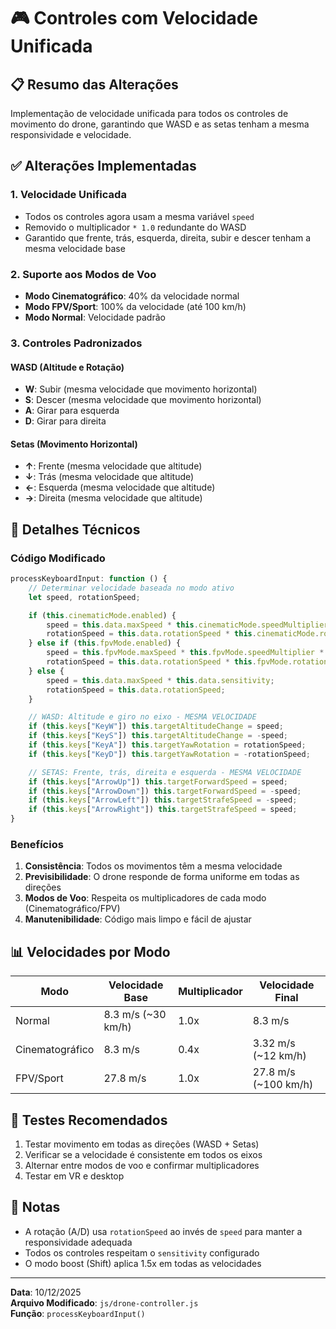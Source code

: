 # 🎮 Controles com Velocidade Unificada

## 📋 Resumo das Alterações

Implementação de velocidade unificada para todos os controles de movimento do drone, garantindo que WASD e as setas tenham a mesma responsividade e velocidade.

## ✅ Alterações Implementadas

### 1. **Velocidade Unificada**

-   Todos os controles agora usam a mesma variável `speed`
-   Removido o multiplicador `* 1.0` redundante do WASD
-   Garantido que frente, trás, esquerda, direita, subir e descer tenham a mesma velocidade base

### 2. **Suporte aos Modos de Voo**

-   **Modo Cinematográfico**: 40% da velocidade normal
-   **Modo FPV/Sport**: 100% da velocidade (até 100 km/h)
-   **Modo Normal**: Velocidade padrão

### 3. **Controles Padronizados**

#### WASD (Altitude e Rotação)

-   **W**: Subir (mesma velocidade que movimento horizontal)
-   **S**: Descer (mesma velocidade que movimento horizontal)
-   **A**: Girar para esquerda
-   **D**: Girar para direita

#### Setas (Movimento Horizontal)

-   **↑**: Frente (mesma velocidade que altitude)
-   **↓**: Trás (mesma velocidade que altitude)
-   **←**: Esquerda (mesma velocidade que altitude)
-   **→**: Direita (mesma velocidade que altitude)

## 🔧 Detalhes Técnicos

### Código Modificado

```javascript
processKeyboardInput: function () {
    // Determinar velocidade baseada no modo ativo
    let speed, rotationSpeed;

    if (this.cinematicMode.enabled) {
        speed = this.data.maxSpeed * this.cinematicMode.speedMultiplier * this.data.sensitivity;
        rotationSpeed = this.data.rotationSpeed * this.cinematicMode.rotationMultiplier;
    } else if (this.fpvMode.enabled) {
        speed = this.fpvMode.maxSpeed * this.fpvMode.speedMultiplier * this.data.sensitivity;
        rotationSpeed = this.data.rotationSpeed * this.fpvMode.rotationMultiplier;
    } else {
        speed = this.data.maxSpeed * this.data.sensitivity;
        rotationSpeed = this.data.rotationSpeed;
    }

    // WASD: Altitude e giro no eixo - MESMA VELOCIDADE
    if (this.keys["KeyW"]) this.targetAltitudeChange = speed;
    if (this.keys["KeyS"]) this.targetAltitudeChange = -speed;
    if (this.keys["KeyA"]) this.targetYawRotation = rotationSpeed;
    if (this.keys["KeyD"]) this.targetYawRotation = -rotationSpeed;

    // SETAS: Frente, trás, direita e esquerda - MESMA VELOCIDADE
    if (this.keys["ArrowUp"]) this.targetForwardSpeed = speed;
    if (this.keys["ArrowDown"]) this.targetForwardSpeed = -speed;
    if (this.keys["ArrowLeft"]) this.targetStrafeSpeed = -speed;
    if (this.keys["ArrowRight"]) this.targetStrafeSpeed = speed;
}
```

### Benefícios

1. **Consistência**: Todos os movimentos têm a mesma velocidade
2. **Previsibilidade**: O drone responde de forma uniforme em todas as direções
3. **Modos de Voo**: Respeita os multiplicadores de cada modo (Cinematográfico/FPV)
4. **Manutenibilidade**: Código mais limpo e fácil de ajustar

## 📊 Velocidades por Modo

| Modo            | Velocidade Base    | Multiplicador | Velocidade Final     |
| --------------- | ------------------ | ------------- | -------------------- |
| Normal          | 8.3 m/s (~30 km/h) | 1.0x          | 8.3 m/s              |
| Cinematográfico | 8.3 m/s            | 0.4x          | 3.32 m/s (~12 km/h)  |
| FPV/Sport       | 27.8 m/s           | 1.0x          | 27.8 m/s (~100 km/h) |

## 🎯 Testes Recomendados

1. Testar movimento em todas as direções (WASD + Setas)
2. Verificar se a velocidade é consistente em todos os eixos
3. Alternar entre modos de voo e confirmar multiplicadores
4. Testar em VR e desktop

## 📝 Notas

-   A rotação (A/D) usa `rotationSpeed` ao invés de `speed` para manter a responsividade adequada
-   Todos os controles respeitam o `sensitivity` configurado
-   O modo boost (Shift) aplica 1.5x em todas as velocidades

---

**Data**: 10/12/2025  
**Arquivo Modificado**: `js/drone-controller.js`  
**Função**: `processKeyboardInput()`
